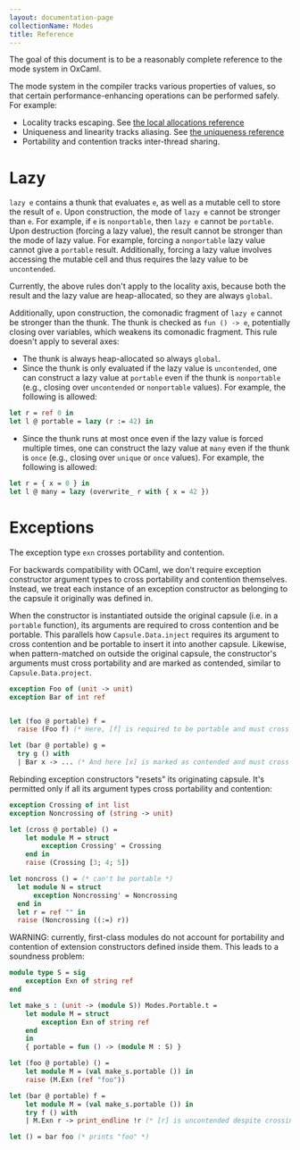 ```yaml
---
layout: documentation-page
collectionName: Modes
title: Reference
---
```


The goal of this document is to be a reasonably complete reference to the mode system in
OxCaml.

<!-- CR zqian: For a gentler introduction, see [the introduction](../intro). -->

The mode system in the compiler tracks various properties of values, so that certain
performance-enhancing operations can be performed safely. For example:
- Locality tracks escaping. See [the local allocations
  reference](../../stack-allocation/reference)
- Uniqueness and linearity tracks aliasing. See [the uniqueness reference](../../uniqueness/reference)
- Portability and contention tracks inter-thread sharing.
    <!-- CR zqian: reference for portability and contention -->

# Lazy
`lazy e` contains a thunk that evaluates `e`, as well as a mutable cell to store the
result of `e`. Upon construction, the mode of `lazy e` cannot be stronger than `e`. For
example, if `e` is `nonportable`, then `lazy e` cannot be `portable`. Upon destruction
(forcing a lazy value), the result cannot be stronger than the mode of lazy value. For
example, forcing a `nonportable` lazy value cannot give a `portable` result. Additionally,
forcing a lazy value involves accessing the mutable cell and thus requires the lazy value
to be `uncontended`.

Currently, the above rules don't apply to the locality axis, because both the result and
the lazy value are heap-allocated, so they are always `global`.

Additionally, upon construction, the comonadic fragment of `lazy e` cannot be stronger
than the thunk. The thunk is checked as `fun () -> e`, potentially closing over variables,
which weakens its comonadic fragment. This rule doesn't apply to several axes:
- The thunk is always heap-allocated so always `global`.
- Since the thunk is only evaluated if the lazy value is `uncontended`, one can construct
a lazy value at `portable` even if the thunk is `nonportable` (e.g., closing over
`uncontended` or `nonportable` values). For example, the following is allowed:
```ocaml
let r = ref 0 in
let l @ portable = lazy (r := 42) in
```
- Since the thunk runs at most once even if the lazy value is forced multiple times, one
can construct the lazy value at `many` even if the thunk is `once` (e.g., closing over
`unique` or `once` values). For example, the following is allowed:
```ocaml
let r = { x = 0 } in
let l @ many = lazy (overwrite_ r with { x = 42 })
```

# Exceptions

The exception type `exn` crosses portability and contention.

For backwards compatibility with OCaml, we don't require exception constructor argument
types to cross portability and contention themselves. Instead, we treat each instance
of an exception constructor as belonging to the capsule it originally was defined in.

When the constructor is instantiated outside the original capsule
(i.e. in a `portable` function), its arguments are required to cross contention
and be portable. This parallels how `Capsule.Data.inject` requires its argument
to cross contention and be portable to insert it into another capsule.
Likewise, when pattern-matched on outside the original capsule, the constructor's arguments
must cross portability and are marked as contended, similar to `Capsule.Data.project`.

```ocaml
exception Foo of (unit -> unit)
exception Bar of int ref


let (foo @ portable) f =
  raise (Foo f) (* Here, [f] is required to be portable and must cross contention. *)

let (bar @ portable) g =
  try g () with
  | Bar x -> ... (* And here [x] is marked as contended and must cross portaibility. *)
```

Rebinding exception constructors "resets" its originating capsule.
It's permitted only if all its argument types cross portability and contention:

```ocaml
exception Crossing of int list
exception Noncrossing of (string -> unit)

let (cross @ portable) () =
    let module M = struct
        exception Crossing' = Crossing
    end in
    raise (Crossing [3; 4; 5])

let noncross () = (* can't be portable *)
  let module N = struct
      exception Noncrossing' = Noncrossing
  end in
  let r = ref "" in
  raise (Noncrossing ((:=) r))
```

WARNING: currently, first-class modules do not account for portability and contention
of extension constructors defined inside them. This leads to a soundness problem:

```ocaml
module type S = sig
    exception Exn of string ref
end

let make_s : (unit -> (module S)) Modes.Portable.t =
    let module M = struct
        exception Exn of string ref
    end
    in
    { portable = fun () -> (module M : S) }

let (foo @ portable) () =
    let module M = (val make_s.portable ()) in
    raise (M.Exn (ref "foo"))

let (bar @ portable) f =
    let module M = (val make_s.portable ()) in
    try f () with
    | M.Exn r -> print_endline !r (* [r] is uncontended despite crossing capsules *)

let () = bar foo (* prints "foo" *)
```
